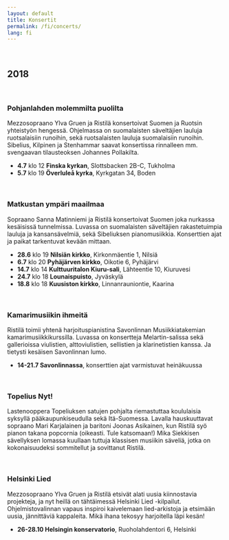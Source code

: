 ```yaml
---
layout: default
title: Konsertit
permalink: /fi/concerts/
lang: fi
---
```


<br/>

## 2018

<br/>

### Pohjanlahden molemmilta puolilta

Mezzosopraano Ylva Gruen ja Ristilä konsertoivat Suomen ja Ruotsin yhteistyön hengessä. Ohjelmassa on suomalaisten säveltäjien lauluja ruotsalaisiin runoihin, sekä ruotsalaisten lauluja suomalaisiin runoihin. Sibelius, Kilpinen ja Stenhammar saavat konsertissa rinnalleen mm. svengaavan tilausteoksen Johannes Pollakilta.

- __4.7__ klo 12 __Finska kyrkan__, Slottsbacken 2B-C, Tukholma
- __5.7__ klo 19 __Överluleå kyrka__, Kyrkgatan 34, Boden

<br/>

### Matkustan ympäri maailmaa

Sopraano Sanna Matinniemi ja Ristilä konsertoivat Suomen joka nurkassa kesäisissä tunnelmissa. Luvassa on suomalaisten säveltäjien rakastetuimpia lauluja ja kansansävelmiä, sekä Sibeliuksen pianomusiikkia. Konserttien ajat ja paikat tarkentuvat kevään mittaan.

- __28.6__ klo 19 __Nilsiän kirkko__, Kirkonmäentie 1, Nilsiä
- __6.7__ klo 20 __Pyhäjärven kirkko__, Oikotie 6, Pyhäjärvi
- __14.7__ klo 14 __Kulttuuritalon Kiuru-sali__, Lähteentie 10, Kiuruvesi
- __24.7__ klo 18 __Lounaispuisto__, Jyväskylä
- __18.8__ klo 18 __Kuusiston kirkko__, Linnanrauniontie, Kaarina

<br/>

### Kamarimusiikin ihmeitä

Ristilä toimii yhtenä harjoituspianistina Savonlinnan Musiikkiatakemian kamarimusiikkikurssilla. Luvassa on konsertteja Melartin-salissa sekä gallerioissa viulistien, alttoviulistien, sellistien ja klarinetistien kanssa. Ja tietysti kesäisen Savonlinnan lumo.

- __14-21.7 Savonlinnassa__, konserttien ajat varmistuvat heinäkuussa

<br/>

### Topelius Nyt!

Lastenooppera Topeliuksen satujen pohjalta riemastuttaa koululaisia syksyllä pääkaupunkiseudulla sekä Itä-Suomessa. Lavalla hauskuuttavat sopraano Mari Karjalainen ja baritoni Joonas Asikainen, kun Ristilä syö pianon takana popcornia (oikeasti. Tule katsomaan!) Mika Siekkisen sävellyksen lomassa kuullaan tuttuja klassisen musiikin säveliä, jotka on kokonaisuudeksi sommitellut ja sovittanut Ristilä.

<br/>

### Helsinki Lied

Mezzosopraano Ylva Gruen ja Ristilä etsivät alati uusia kiinnostavia projekteja, ja nyt heillä on tähtäimessä Helsinki Lied -kilpailut. Ohjelmistovalinnan vapaus inspiroi kaivelemaan lied-arkistoja ja etsimään uusia, jännittäviä kappaleita. Mikä ihana tekosyy harjoitella läpi kesän!

- __26-28.10 Helsingin konservatorio__, Ruoholahdentori 6, Helsinki

<br/>
